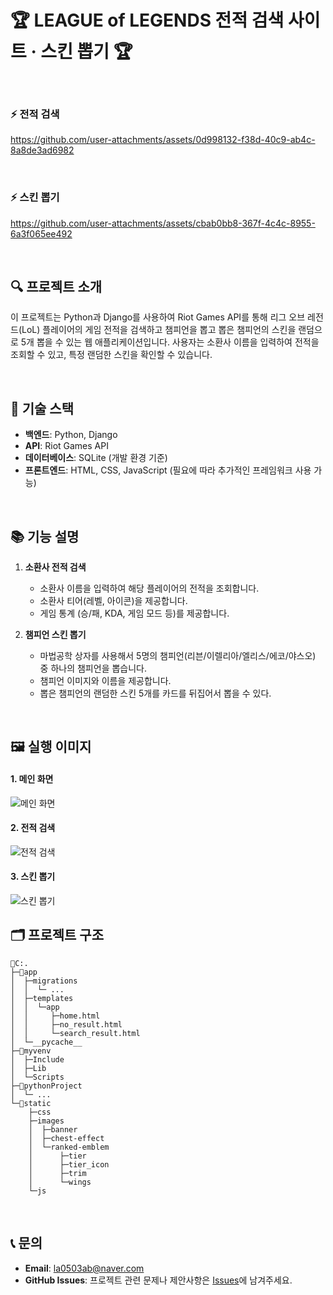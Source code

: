 # 🏆 LEAGUE of LEGENDS 전적 검색 사이트 · 스킨 뽑기 🏆
<br>

### ⚡ 전적 검색


https://github.com/user-attachments/assets/0d998132-f38d-40c9-ab4c-8a8de3ad6982

<br>

### ⚡ 스킨 뽑기

https://github.com/user-attachments/assets/cbab0bb8-367f-4c4c-8955-6a3f065ee492


<br>

## 🔍 프로젝트 소개
이 프로젝트는 Python과 Django를 사용하여 Riot Games API를 통해 리그 오브 레전드(LoL) 플레이어의 게임 전적을 검색하고 챔피언을 뽑고 뽑은 챔피언의 스킨을 랜덤으로 5개 뽑을 수 있는 웹 애플리케이션입니다. 사용자는 소환사 이름을 입력하여 전적을 조회할 수 있고, 특정 랜덤한 스킨을 확인할 수 있습니다.  

<br>

## 🔧 기술 스택
- **백엔드**: Python, Django
- **API**: Riot Games API
- **데이터베이스**: SQLite (개발 환경 기준)
- **프론트엔드**: HTML, CSS, JavaScript (필요에 따라 추가적인 프레임워크 사용 가능)
<br>

## 📚 기능 설명
1. **소환사 전적 검색**
   - 소환사 이름을 입력하여 해당 플레이어의 전적을 조회합니다.
   - 소환사 티어(레벨, 아이콘)을 제공합니다.
   - 게임 통계 (승/패, KDA, 게임 모드 등)를 제공합니다.

2. **챔피언 스킨 뽑기**
   - 마법공학 상자를 사용해서 5명의 챔피언(리븐/이렐리아/엘리스/에코/야스오) 중 하나의 챔피언을 뽑습니다.
   - 챔피언 이미지와 이름을 제공합니다.
   - 뽑은 챔피언의 랜덤한 스킨 5개를 카드를 뒤집어서 뽑을 수 있다.
<br>

## 🖼️ 실행 이미지

#### 1. 메인 화면
<img src="https://github.com/user-attachments/assets/e43958ad-ea78-4fa6-967a-7a8e685a465d" alt="메인 화면" style="vertical-align: top;" />

#### 2. 전적 검색
<img src="https://github.com/user-attachments/assets/b94b1077-8df7-4b7b-8cdc-dcf2fbac1691" alt="전적 검색" style="vertical-align: top;" />

#### 3. 스킨 뽑기
<img src="https://github.com/user-attachments/assets/e339bbbc-10b6-43f9-93ca-b7a44754d694" alt="스킨 뽑기" style="vertical-align: top;" />

<br>

## 🗂️ 프로젝트 구조
```plaintext
📂C:.
├─📂app
│  ├─migrations
│  │  └─ ...
│  ├─templates
│  │  └─app
│  │     ├─home.html
│  │     ├─no_result.html
│  │     └─search_result.html
│  └─__pycache__
├─📂myvenv
│  ├─Include
│  ├─Lib
│  └─Scripts
├─📂pythonProject
│  └─ ...
└─📂static
    ├─css
    ├─images
    │  ├─banner
    │  ├─chest-effect
    │  └─ranked-emblem
    │      ├─tier
    │      ├─tier_icon
    │      ├─trim
    │      └─wings
    └─js
```

<br>

## 📞 문의
- **Email**: la0503ab@naver.com
- **GitHub Issues**: 프로젝트 관련 문제나 제안사항은 [Issues](https://github.com/lolsearch-0712/Python-LoLSearch/issues)에 남겨주세요.

